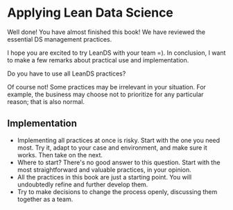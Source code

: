 # Applying Lean Data Science

Well done! You have almost finished this book! We have reviewed the essential DS management practices.

I hope you are excited to try LeanDS with your team =). In conclusion, I want to make a few remarks about practical use and implementation.

Do you have to use all LeanDS practices?

Of course not! Some practices may be irrelevant in your situation. For example, the business may choose not to prioritize for any particular reason; that is also normal.

## Implementation

* Implementing all practices at once is risky. Start with the one you need most. Try it, adapt to your case and environment, and make sure it works. Then take on the next.
* Where to start? There's no good answer to this question. Start with the most straightforward and valuable practices, in your opinion.
* All the practices in this book are just a starting point. You will undoubtedly refine and further develop them.
* Try to make decisions to change the process openly, discussing them together as a team.
